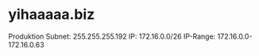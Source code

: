 # yihaaaaa.biz

Produktion 
Subnet: 255.255.255.192
IP: 172.16.0.0/26
IP-Range: 172.16.0.0-172.16.0.63

